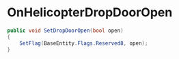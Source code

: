<Badge type="danger" text="Carbon Compatible"/><Badge type="warning" text="Oxide Compatible"/>
# OnHelicopterDropDoorOpen
```csharp
public void SetDropDoorOpen(bool open)
{
	SetFlag(BaseEntity.Flags.Reserved8, open);
}

```
